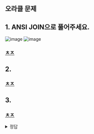 ## 오라클 문제

## 1. ANSI JOIN으로 풀어주세요.
![image](https://user-images.githubusercontent.com/82145134/123033587-f471b000-d422-11eb-8f57-2d0c61c65c4b.png)
![image](https://user-images.githubusercontent.com/82145134/123033622-07848000-d423-11eb-82e2-7892bb3f5b26.png)

### [ㅊㅈ](https://programmers.co.kr/learn/courses/30/lessons/59042?language=oracle)

## 2.


### [ㅊㅈ]()

## 3.


### [ㅊㅈ]()




<details>
<summary>정답</summary>
<div markdown="1">       

  
### 1
![image](https://user-images.githubusercontent.com/82145134/123033700-21be5e00-d423-11eb-894c-31a36714c09e.png)

  
### 2
  
  
  
### 3

</div>
</details>



